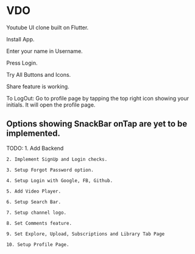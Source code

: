 # VDO

Youtube  UI clone built on Flutter.

Install App.

Enter your name in Username.

Press Login.

Try All Buttons and Icons.

Share feature is working.

To LogOut: Go to profile page by tapping the top right icon showing your initials. It will open the profile page.

## Options showing SnackBar onTap are yet to be implemented.

TODO:
    1. Add Backend
    
    2. Implement SignUp and Login checks.
    
    3. Setup Forgot Password option.
    
    4. Setup Login with Google, FB, Github.
    
    5. Add Video Player.
    
    6. Setup Search Bar.
    
    7. Setup channel logo.
    
    8. Set Comments feature.
    
    9. Set Explore, Upload, Subscriptions and Library Tab Page
    
    10. Setup Profile Page.

